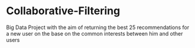 # Collaborative-Filtering
Big Data Project with the aim of returning the best 25 recommendations for a new user on the base on the common interests between him and other users
